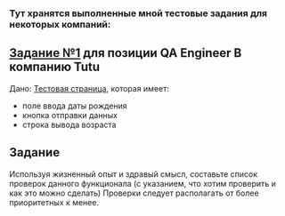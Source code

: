 ### Тут хранятся выполненные мной тестовые задания для некоторых компаний:

## [Задание №1](https://github.com/julia-ju25/some_test_tasks/blob/main/task_1.yml) для позиции QA Engineer В компанию Tutu
Дано:
[Тестовая страница](http://tutu-ru.github.io/), которая имеет:
- поле ввода даты рождения
- кнопка отправки данных
- строка вывода возраста

## Задание
Используя жизненный опыт и здравый смысл, составьте список проверок данного функционала
(с указанием, что хотим проверить и как это можно сделать)
Проверки следует располагать от более приоритетных к менее.
